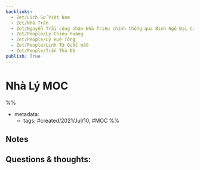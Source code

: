 ```yaml
---
backlinks:
  - Zet/Lịch Sử Việt Nam
  - Zet/Nhà Trần
  - Zet/Nguyễn Trãi công nhận Nhà Triệu chính thống qua Bình Ngô Đại Cáo
  - Zet/People/Lý Chiêu Hoàng
  - Zet/People/Lý Huệ Tông
  - Zet/People/Linh Từ Quốc mẫu
  - Zet/People/Trần Thủ Độ
publish: True
---
```

# Nhà Lý MOC

%% 
- metadata:
	- tags: #created/2021/Jul/10, #MOC 
%%


## Notes

## Questions & thoughts:

